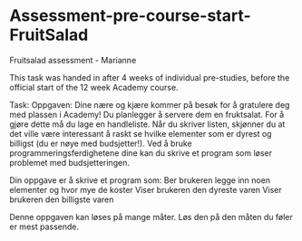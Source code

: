 # Assessment-pre-course-start-FruitSalad
Fruitsalad assessment - Marianne

This task was handed in after 4 weeks of individual pre-studies, before the official start of the 12 week Academy course. 


Task:
Oppgaven: Dine nære og kjære kommer på besøk for å gratulere deg med plassen i Academy! Du planlegger å servere dem en fruktsalat. For å gjøre dette må du lage en handleliste. Når du skriver listen, skjønner du at det ville være interessant å raskt se hvilke elementer som er dyrest og billigst (du er nøye med budsjetter!). Ved å bruke programmeringsferdighetene dine kan du skrive et program som løser problemet med budsjetteringen.

Din oppgave er å skrive et program som:
Ber brukeren legge inn noen elementer og hvor mye de koster
Viser brukeren den dyreste varen
Viser brukeren den billigste varen

Denne oppgaven kan løses på mange måter. Løs den på den måten du føler er mest passende.
